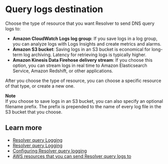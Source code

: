 # Query logs destination<a name="resolver-query-log-config-destination"></a>

Choose the type of resource that you want Resolver to send DNS query logs to:
+ **Amazon CloudWatch Logs log group**: If you save logs in a log group, you can analyze logs with Logs Insights and create metrics and alarms\.
+ **Amazon S3 bucket**: Saving logs in an S3 bucket is economical for long\-term log archiving\. Latency for retrieving logs is typically higher\.
+ **Amazon Kinesis Data Firehose delivery stream**: If you choose this option, you can stream logs in real time to Amazon Elasticsearch Service, Amazon Redshift, or other applications\.

After you choose the type of resource, you can choose a specific resource of that type, or create a new one\.

**Note**  
If you choose to save logs in an S3 bucket, you can also specify an optional filename prefix\. The prefix is prepended to the name of every log file in the S3 bucket that you choose\. 

## Learn more<a name="resolver-query-log-config-destination-learn-more"></a>
+ [Resolver query Logging](https://docs.aws.amazon.com/Route53/latest/DeveloperGuide/resolver-query-logs.html)
+ [Resolver query Logging](https://docs.aws.amazon.com/Route53/latest/DeveloperGuide/resolver-query-logs.html)
+ [Configuring Resolver query logging](https://docs.aws.amazon.com/Route53/latest/DeveloperGuide/resolver-query-logs.html#resolver-query-logs-configuring)
+ [AWS resources that you can send Resolver query logs to](https://docs.aws.amazon.com/Route53/latest/DeveloperGuide/resolver-query-logs.html#resolver-query-logs-choosing-target-resource)